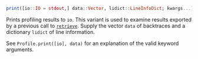 ```julia
print([io::IO = stdout,] data::Vector, lidict::LineInfoDict; kwargs...)
```

Prints profiling results to `io`. This variant is used to examine results exported by a previous call to [`retrieve`](@ref). Supply the vector `data` of backtraces and a dictionary `lidict` of line information.

See `Profile.print([io], data)` for an explanation of the valid keyword arguments.
